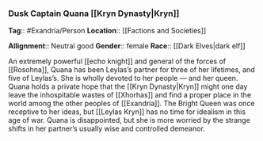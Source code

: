 ### Dusk Captain Quana [[Kryn Dynasty|Kryn]]
**Tag**:: #Exandria/Person
**Location**:: [[Factions and Societies]]

**Allignment**:: Neutral good
**Gender**:: female
**Race**:: [[Dark Elves|dark elf]]

An extremely powerful [[echo knight]] and general of the forces of [[Rosohna]], Quana has been Leylas’s partner for three of her lifetimes, and five of Leylas’s. She is wholly devoted to her people — and her queen. Quana holds a private hope that the [[Kryn Dynasty|Kryn]] might one day leave the inhospitable wastes of [[Xhorhas]] and find a proper place in the world among the other peoples of [[Exandria]]. The Bright Queen was once receptive to her ideas, but [[Leylas Kryn]] has no time for idealism in this age of war. Quana is disappointed, but she is more worried by the strange shifts in her partner’s usually wise and controlled demeanor.